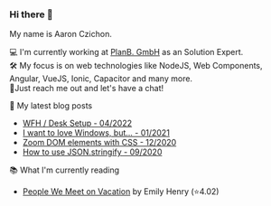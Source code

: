### Hi there 👋

My name is Aaron Czichon.

💻 I'm currently working at [PlanB. GmbH](https://github.com/planbgmbh) as an Solution Expert.    
🛠 My focus is on web technologies like NodeJS, Web Components, Angular, VueJS, Ionic, Capacitor and many more.    
🦜Just reach me out and let's have a chat!

📝 My latest blog posts
* [WFH / Desk Setup - 04/2022](https://aaronczichon.de/blog/wfh-desk-setup/)
* [I want to love Windows, but... - 01/2021](https://aaronczichon.de/blog/i-want-to-love-windows-but/?mtm_campaign=github)
* [Zoom DOM elements with CSS - 12/2020](https://aaronczichon.de/blog/zoom-dom-elements-with-css/?mtm_campaign=github)
* [How to use JSON.stringify - 09/2020](https://aaronczichon.de/blog/how-to-use-json.stringif/?mtm_campaign=github)

📚 What I'm currently reading
<!-- GOODREADS-LIST:START -->
- [People We Meet on Vacation](https://www.goodreads.com/review/show/4589642563?utm_medium=api&utm_source=rss) by Emily Henry (⭐️4.02)
<!-- GOODREADS-LIST:END -->

<!--
**aaronczichon/aaronczichon** is a ✨ _special_ ✨ repository because its `README.md` (this file) appears on your GitHub profile.

Here are some ideas to get you started:

- 🔭 I’m currently working on ...
- 🌱 I’m currently learning ...
- 👯 I’m looking to collaborate on ...
- 🤔 I’m looking for help with ...
- 💬 Ask me about ...
- 📫 How to reach me: ...
- 😄 Pronouns: ...
- ⚡ Fun fact: ...
-->
